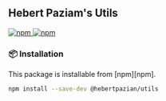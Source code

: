 ## Hebert Paziam's Utils

<a href="https://npmjs.com/package/@hebertpazian/utils">
  <img alt="npm" src="https://img.shields.io/npm/v/@hebertpazian/utils.svg?style=flat-square">
</a>

<a href="https://npmjs.com/package/@hebertpazian/utils">
  <img alt="npm" src="https://img.shields.io/npm/dt/@hebertpazian/utils?style=flat-square">
</a>

### 📦 Installation

This package is installable from [npm][npm].

```bash
npm install --save-dev @hebertpazian/utils
```
